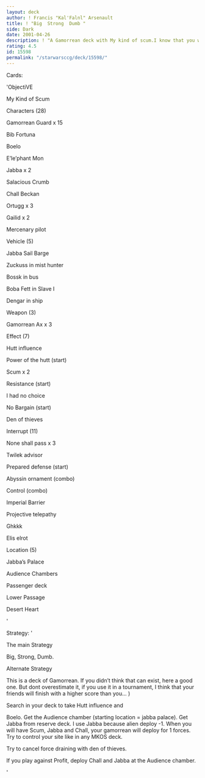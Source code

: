 ```yaml
---
layout: deck
author: ! Francis "Kal'Falnl" Arsenault
title: ! "Big  Strong  Dumb "
side: Dark
date: 2001-04-26
description: ! "A Gamorrean deck with My kind of scum.I know that you will say : There are some alien better than Gamorrean but : hey  What’s the meaning of SWCCG ?To have fun , i beginning to think that some loose that point."
rating: 4.5
id: 15598
permalink: "/starwarsccg/deck/15598/"
---
```

Cards: 

'ObjectiVE

My Kind of Scum


Characters (28)

Gamorrean Guard x 15

Bib Fortuna

Boelo

E’le’phant Mon

Jabba x 2

Salacious Crumb

Chall Beckan

Ortugg x 3

Gailid x 2

Mercenary pilot


Vehicle (5)

Jabba Sail Barge

Zuckuss in mist hunter

Bossk in bus

Boba Fett in Slave I

Dengar in ship


Weapon (3)

Gamorrean Ax x 3


Effect (7)

Hutt influence 

Power of the hutt (start)

Scum x 2

Resistance (start)

I had no choice

No Bargain (start)

Den of thieves


Interrupt (11)

None shall pass x 3

Twilek advisor

Prepared defense (start)

Abyssin ornament (combo)

Control (combo)

Imperial Barrier 

Projective telepathy

Ghkkk

Elis elrot


Location (5)

Jabba’s Palace

Audience Chambers

Passenger deck

Lower Passage

Desert Heart

'

Strategy: '

The main Strategy 

Big, Strong, Dumb.


Alternate Strategy 


This is a deck of Gamorrean. If you didn’t think that can exist, here a good one. But dont overestimate it, if you use it in a tournament, I think that your friends will finish with a higher score than you... )

Search in your deck to take Hutt influence and 

Boelo. Get the Audience chamber (starting location = jabba palace). Get Jabba from reserve deck. I use Jabba because alien deploy -1. When you will have Scum, Jabba and Chall, your gamorrean will deploy for 1 forces. Try to control your site like in any MKOS deck. 

Try to cancel force draining with den of thieves.


If you play against Profit, deploy Chall and Jabba at the Audience chamber. 

'
